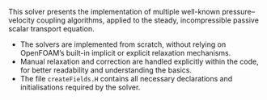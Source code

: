 This solver presents the implementation of multiple well-known pressure–velocity coupling algorithms, applied to the steady, incompressible passive scalar transport equation.

- The solvers are implemented from scratch, without relying on OpenFOAM’s built-in implicit or explicit relaxation mechanisms.
- Manual relaxation and correction are handled explicitly within the code, for better readability and understanding the basics.
- The file `createFields.H` contains all necessary declarations and initialisations required by the solver.
